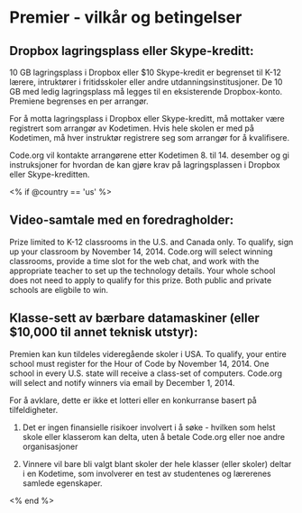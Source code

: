 

# Premier - vilkår og betingelser

## Dropbox lagringsplass eller Skype-kreditt:

10 GB lagringsplass i Dropbox eller $10 Skype-kredit er begrenset til K-12 lærere, intruktører i fritidsskoler eller andre utdanningsinstitusjoner. De 10 GB med ledig lagringsplass må legges til en eksisterende Dropbox-konto. Premiene begrenses en per arrangør.

For å motta lagringsplass i Dropbox eller Skype-kreditt, må mottaker være registrert som arrangør av Kodetimen. Hvis hele skolen er med på Kodetimen, må hver instruktør registrere seg som arrangør for å kvalifisere.

Code.org vil kontakte arrangørene etter Kodetimen 8. til 14. desember og gi instruksjoner for hvordan de kan gjøre krav på lagringsplassen i Dropbox eller Skype-kreditten.

<% if @country == 'us' %>

## Video-samtale med en foredragholder:

Prize limited to K-12 classrooms in the U.S. and Canada only. To qualify, sign up your classroom by November 14, 2014. Code.org will select winning classrooms, provide a time slot for the web chat, and work with the appropriate teacher to set up the technology details. Your whole school does not need to apply to qualify for this prize. Both public and private schools are eligbile to win.

## Klasse-sett av bærbare datamaskiner (eller $10,000 til annet teknisk utstyr):

Premien kan kun tildeles videregående skoler i USA. To qualify, your entire school must register for the Hour of Code by November 14, 2014. One school in every U.S. state will receive a class-set of computers. Code.org will select and notify winners via email by December 1, 2014.

For å avklare, dette er ikke et lotteri eller en konkurranse basert på tilfeldigheter.

1) Det er ingen finansielle risikoer involvert i å søke - hvilken som helst skole eller klasserom kan delta, uten å betale Code.org eller noe andre organisasjoner

2) Vinnere vil bare bli valgt blant skoler der hele klasser (eller skoler) deltar i en Kodetime, som involverer en test av studentenes og lærerenes samlede egenskaper.

<% end %>